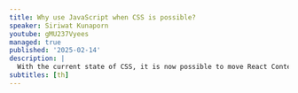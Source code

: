 ```yaml
---
title: Why use JavaScript when CSS is possible?
speaker: Siriwat Kunaporn
youtube: gMU237Vyees
managed: true
published: '2025-02-14'
description: |
  With the current state of CSS, it is now possible to move React Context to CSS for faster and smaller web. Let's explore the technique and its application together!
subtitles: [th]
---
```

